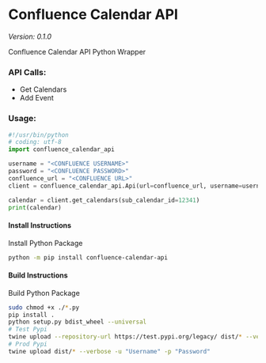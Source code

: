 # Confluence Calendar API
*Version: 0.1.0*

Confluence Calendar API Python Wrapper

### API Calls:
- Get Calendars
- Add Event

### Usage:
```python
#!/usr/bin/python
# coding: utf-8
import confluence_calendar_api

username = "<CONFLUENCE USERNAME>"
password = "<CONFLUENCE PASSWORD>"
confluence_url = "<CONFLUENCE URL>"
client = confluence_calendar_api.Api(url=confluence_url, username=username, password=password)

calendar = client.get_calendars(sub_calendar_id=12341)
print(calendar)
```

#### Install Instructions
Install Python Package

```bash
python -m pip install confluence-calendar-api
```

#### Build Instructions
Build Python Package

```bash
sudo chmod +x ./*.py
pip install .
python setup.py bdist_wheel --universal
# Test Pypi
twine upload --repository-url https://test.pypi.org/legacy/ dist/* --verbose -u "Username" -p "Password"
# Prod Pypi
twine upload dist/* --verbose -u "Username" -p "Password"
```

